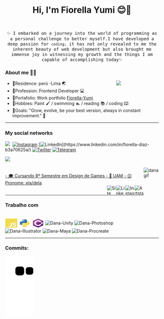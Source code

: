 
<h1 align='center'> Hi, I'm Fiorella Yumi 😊👋</h1>
 <br/>
<p align="center"><samp> ✨ I embarked on a journey into the world of programming as a personal challenge to better myself.I have developed a deep passion for <code>coding;</code> it has not only revealed to me the inherent beauty of web development but also brought me immense joy in witnessing my growth and the things I am capable of accomplishing today✨</samp></p>

### About me 👩‍💻
 
<p></p>  <img align='right' src='https://i.pinimg.com/564x/33/c7/be/33c7beb9b676d92cdaf589c7fae4a5d8.jpg' width='140'>

* 🌸Residence: perú -Lima 🌏
* 🌸Profession: Frontend Developer 💻
* 🌸Portafolio: Work portfolio [Fiorella-Yumi](https://github.com/fiorella-yumi) 
* 🌸Hobbies: Paint 🖌 / swimming 🏊‍ / reading 📚 / coding ⌨️
* 🌸Goals: "Grow, evolve, be your best version, always in constant improvement." 🫶

__________________________________________________________________________________________________

### My social networks 
<a target="_blank" href="mailto:fiorella.dm2002@gmail.com"><img src="https://img.shields.io/badge/-Gmail-D14836?style=for-the-badge&logo=Gmail&logoColor=white"></img></a>&nbsp;
[![Instagram](https://img.shields.io/badge/Instagram-%23E4405F.svg?style=for-the-badge&logo=Instagram&logoColor=white)](https://www.instagram.com/fiiorella_yumii/?next=%2F)
[![LinkedIn]([https://img.shields.io/badge/Instagram-%23E4405F.svg?style=for-](https://img.shields.io/badge/linkedin-%230077B5.svg?style=for-the-badge&logo=linkedin&logoColor=white))](https://www.linkedin.com/in/fiorella-diaz-b3a70625a/)
[![Twitter](https://img.shields.io/badge/Twitter-%231DA1F2.svg?style=for-the-badge&logo=Twitter&logoColor=white)]()
[![Telegram](https://img.shields.io/badge/Telegram-2CA5E0?style=for-the-badge&logo=telegram&logoColor=white)]()
<div>
  <a href="https://github.com/rpdana">
  <img height="150em" src="https://github-readme-stats.vercel.app/api?username=rpdana&theme=radical&show_icons=true"/>
</div>
   

   
<br>
<img width="50" alt="danagif" src="https://i.pinimg.com/originals/98/77/d8/9877d84ca295e9caf765ae415b6001c8.gif"
<img align="right" height="180" alt="danagif" src="https://cdn.discordapp.com/attachments/836712599180935248/994459932810301451/GIFGIT.gif">
</br>
- 🎓 Cursando 8º Semestre em Design de Games 
- 💚 UAM
- 😉 Pronome: ela/dela
<br> 
   <body>
      <a href="https://www.artstation.com/rpdana94">
         <img align="right" alt="Artstation" src="https://cdn.discordapp.com/attachments/836712599180935248/983119172508741723/unknown.png"
         width=30" height="30">
      </a>
   </body> 
   
   <body>
      <a href="https://www.instagram.com/rpdana_/">
         <img align="right" alt="Instagram" src="https://cdn.discordapp.com/attachments/836712599180935248/983117007748747354/unknown.png"
         width=30" height="30">
      </a>
   </body> 
    <body>
      <a href="https://www.linkedin.com/in/daiane-rodrigues-131807140/">
         <img align="right" alt="LinkedIn" src="https://cdn.discordapp.com/attachments/836712599180935248/983118329256484944/unknown.png"
         width=30" height="30">
      </a>
   </body>  
                              
   <body >
      <a href="https://danarodrigues.wixsite.com/rpdana">
         <img align="right" alt="Site" src="https://cdn.discordapp.com/attachments/836712599180935248/983117882567307364/unknown.png"
         width=30" height="30" >
      </a>
   </body>
  </br>
  

  
__________________________________________________________________________________________________
  
### Trabalho com 
  
<div style="display: inline_block"><br>
  <img align="center" alt="Dana-Js" height="30" width="40" src="https://raw.githubusercontent.com/devicons/devicon/master/icons/javascript/javascript-plain.svg">
  <img align="center" alt="Dana-Python" height="30" width="40" src="https://raw.githubusercontent.com/devicons/devicon/master/icons/python/python-original.svg">
  <img align="center" alt="Dana-Csharp" height="30" width="40" src="https://raw.githubusercontent.com/devicons/devicon/master/icons/csharp/csharp-original.svg">
  <img align="center" alt="Dana-Unity" height="35" width="35" src="https://cdn.discordapp.com/attachments/836712599180935248/873092697592823838/pngwing.com.png">
  <img align="center" alt="Dana-Photoshop" height="35" width="35" src="https://cdn.discordapp.com/attachments/836712599180935248/873089580918792303/efe852ccb2591f06641037c5d72bc87d.png">
  <img align="center" alt="Dana-Illustrator" height="35" width="55" src="https://cdn.discordapp.com/attachments/836712599180935248/873090977756217414/Illustrator-logo.png">
  <img align="center" alt="Dana-Maya" height="30" width="30" src="https://cdn.discordapp.com/attachments/836712599180935248/873090975436771328/76123305-4c826a00-5fc6-11ea-8c65-4eee21fd386f.png">
  <img align="center" alt="Dana-Procreate" height="35" width="35" src="https://cdn.discordapp.com/attachments/836712599180935248/873104419569414164/procreate-icon-search-display.png">

</div>

__________________________________________________________________________________________________
<div>

### Commits:
  
  ![Snake animation](https://github.com/rpdana/rpdana/blob/output/github-contribution-grid-snake.svg)
</div>
